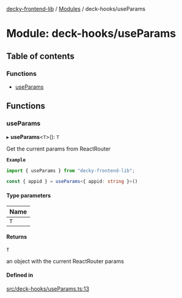 [decky-frontend-lib](../README.md) / [Modules](../modules.md) / deck-hooks/useParams

# Module: deck-hooks/useParams

## Table of contents

### Functions

- [useParams](deck_hooks_useParams.md#useparams)

## Functions

### useParams

▸ **useParams**<`T`\>(): `T`

Get the current params from ReactRouter

**`Example`**

```ts
import { useParams } from "decky-frontend-lib";

const { appid } = useParams<{ appid: string }>()
```

#### Type parameters

| Name |
| :------ |
| `T` |

#### Returns

`T`

an object with the current ReactRouter params

#### Defined in

[src/deck-hooks/useParams.ts:13](https://github.com/SteamDeckHomebrew/decky-frontend-lib/blob/d24136e/src/deck-hooks/useParams.ts#L13)
